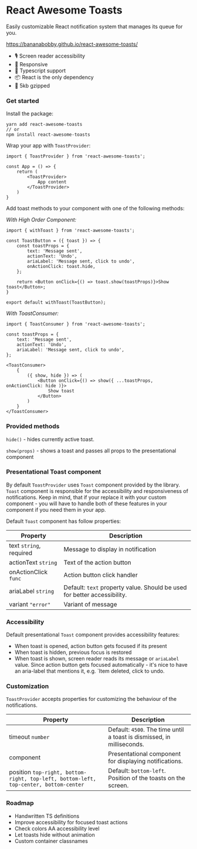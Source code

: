 # React Awesome Toasts

Easily customizable React notification system that manages its queue for you. 

https://bananabobby.github.io/react-awesome-toasts/

- 🎙 Screen reader accessibility
- 📱 Responsive
- 📘 Typescript support 
- 📦 React is the only dependency
- 🎉 5kb gzipped 

### Get started

Install the package:

```
yarn add react-awesome-toasts
// or
npm install react-awesome-toasts 
```

Wrap your app with `ToastProvider`:

```
import { ToastProvider } from 'react-awesome-toasts';

const App = () => {
    return (
        <ToastProvider>
            App content
        </ToastProvider>
    )
} 
```

Add toast methods to your component with one of the following methods:

*With High Order Component:*
 
```
import { withToast } from 'react-awesome-toasts';

const ToastButton = ({ toast }) => {
    const toastProps = {
        text: 'Message sent',
        actionText: 'Undo',
        ariaLabel: 'Message sent, click to undo',
        onActionClick: toast.hide,
    };
    
    return <Button onClick={() => toast.show(toastProps)}>Show toast</Button>;
}

export default withToast(ToastButton);
```

*With ToastConsumer:*


```
import { ToastConsumer } from 'react-awesome-toasts';

const toastProps = {
    text: 'Message sent',
    actionText: 'Undo',
    ariaLabel: 'Message sent, click to undo',
};

<ToastConsumer>
    {
        ({ show, hide }) => (
            <Button onClick={() => show({ ...toastProps, onActionClick: hide )}>
                Show toast
            </Button>    
        )
    }
</ToastConsumer>    
```

### Provided methods

`hide()` - hides currently active toast.

`show(props)` - shows a toast and passes all props to the presentational component 

### Presentational Toast component

By default `ToastProvider` uses `Toast` component provided by the library.
`Toast` component is responsible for the accessibility and responsiveness of notifications.
Keep in mind, that if your replace it with your custom component - you will have to handle both of these features in your component if you need them in your app.

Default `Toast` component has follow properties:

| Property        | Description                      |
| --------------- | -------------------------------- |
| text `string`, required | Message to display in notification |
| actionText `string` | Text of the action button |
| onActionClick `func` | Action button click handler |
| ariaLabel `string` | Default: `text` property value. Should be used for better accessibility. |
| variant `"error"` | Variant of message |

### Accessibility

Default presentational `Toast` component provides accessibility features:

- When toast is opened, action button gets focused if its present
- When toast is hidden, previous focus is restored
- When toast is shown, screen reader reads its message or `ariaLabel` value. Since action button gets focused automatically - it's nice to have an aria-label that mentions it, e.g. `Item deleted, click to undo.  

### Customization

`ToastProvider` accepts properties for customizing the behaviour of the notifications.

| Property        | Description                      |
| --------------- | -------------------------------- |
| timeout `number` | Default: `4500`. The time until a toast is dismissed, in milliseconds. |
| component | Presentational component for displaying notifications. |
| position `top-right, bottom-right, top-left, bottom-left, top-center, bottom-center` | Default: `bottom-left`. Position of the toasts on the screen. |

### Roadmap

- Handwritten TS definitions
- Improve accessibility for focused toast actions
- Check colors AA accessibility level
- Let toasts hide without animation
- Custom container classnames
